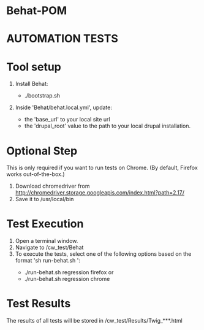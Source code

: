 # Behat-POM

AUTOMATION TESTS
======================

Tool setup
==========
1. Install Behat:
    - ./bootstrap.sh
    
2. Inside 'Behat/behat.local.yml', update:
    - the 'base_url' to your local site url
    - the 'drupal_root' value to the path to your local drupal installation.
       

Optional Step
=============
This is only required if you want to run tests on Chrome. 
(By default, Firefox works out-of-the-box.)
1. Download chromedriver from http://chromedriver.storage.googleapis.com/index.html?path=2.17/
2. Save it to /usr/local/bin


Test Execution
==============
1. Open a terminal window.
2. Navigate to <LOCAL DRUPAL INSTALL>/cw_test/Behat
3. To execute the tests, select one of the following options based on the format 'sh run-behat.sh <tag> <profile>':
    - ./run-behat.sh regression firefox
or
    - ./run-behat.sh regression chrome


Test Results
============
The results of all tests will be stored in <LOCAL DRUPAL INSTALL>/cw_test/Results/Twig_***.html

